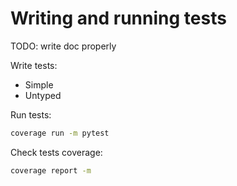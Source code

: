 # Writing and running tests

TODO: write doc properly

Write tests:

- Simple
- Untyped

Run tests:

```sh
coverage run -m pytest
```

Check tests coverage:

```sh
coverage report -m
```
